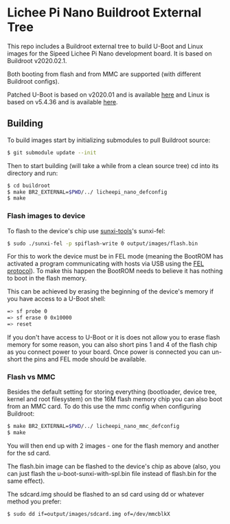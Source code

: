 # Lichee Pi Nano Buildroot External Tree

This repo includes a Buildroot external tree to build U-Boot and Linux images for the Sipeed Lichee Pi Nano development board.
It is based on Buildroot v2020.02.1.

Both booting from flash and from MMC are supported (with different Buildroot configs).

Patched U-Boot is based on v2020.01 and is available [here](https://github.com/florpor/u-boot/tree/licheepi-nano-v2020.01) and Linux is based on v5.4.36 and is available [here](https://github.com/florpor/linux/tree/licheepi-nano-v5.4.y).

## Building

To build images start by initializing submodules to pull Buildroot source:

```bash
$ git submodule update --init
```

Then to start building (will take a while from a clean source tree) cd into its directory and run:

```bash
$ cd buildroot
$ make BR2_EXTERNAL=$PWD/../ licheepi_nano_defconfig
$ make
```

### Flash images to device

To flash to the device's chip use [sunxi-tools](https://github.com/linux-sunxi/sunxi-tools)'s sunxi-fel:

```bash
$ sudo ./sunxi-fel -p spiflash-write 0 output/images/flash.bin
```

For this to work the device must be in FEL mode (meaning the BootROM has activated a program communicating with hosts via USB using the [FEL protocol](https://linux-sunxi.org/FEL/Protocol)).
To make this happen the BootROM needs to believe it has nothing to boot in the flash memory.

This can be achieved by erasing the beginning of the device's memory if you have access to a U-Boot shell:
```bash
=> sf probe 0
=> sf erase 0 0x10000
=> reset
```

If you don't have access to U-Boot or it is does not allow you to erase flash memory for some reason, you can also short pins 1 and 4 of the flash chip as you connect power to your board. Once power is connected you can un-short the pins and FEL mode should be available.

### Flash vs MMC

Besides the default setting for storing everything (bootloader, device tree, kernel and root filesystem) on the 16M flash memory chip you can also boot from an MMC card.
To do this use the mmc config when configuring Buildroot:

```bash
$ make BR2_EXTERNAL=$PWD/../ licheepi_nano_mmc_defconfig
$ make
```

You will then end up with 2 images - one for the flash memory and another for the sd card.

The flash.bin image can be flashed to the device's chip as above (also, you can just flash the u-boot-sunxi-with-spl.bin file instead of flash.bin for the same effect).

The sdcard.img should be flashed to an sd card using dd or whatever method you prefer:

```bash
$ sudo dd if=output/images/sdcard.img of=/dev/mmcblkX
```
